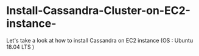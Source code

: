 # Install-Cassandra-Cluster-on-EC2-instance-
Let's take a look at how to install Cassandra on EC2 instance (OS : Ubuntu 18.04 LTS )

